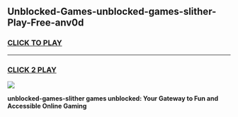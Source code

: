 
## Unblocked-Games-unblocked-games-slither-Play-Free-anv0d
<h3>
<a href="https://premium76.site?title=unblocked-games-slither&ref=21A">CLICK TO PLAY</a></h3>
<hr>

<h3>
<a href="https://premium76.site?title=unblocked-games-slither&ref=21A">CLICK 2 PLAY</a>
  
</h3>

<a href="https://premium76.site?title=unblocked-games-slither&ref=21A"><img src="https://clearcache.store/games.png"></a>


**unblocked-games-slither games unblocked: Your Gateway to Fun and Accessible Online Gaming**
